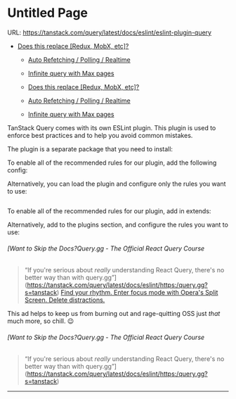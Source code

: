 # Untitled Page
URL: https://tanstack.com/query/latest/docs/eslint/eslint-plugin-query

* [Does this replace [Redux, MobX, etc]?](https://tanstack.com/query/latest/docs/eslint/</query/latest/docs/framework/react/guides/does-this-replace-client-state>)

  * [Auto Refetching / Polling / Realtime](https://tanstack.com/query/latest/docs/eslint/</query/latest/docs/framework/react/examples/auto-refetching>)
  * [Infinite query with Max pages](https://tanstack.com/query/latest/docs/eslint/</query/latest/docs/framework/react/examples/infinite-query-with-max-pages>)

  * [Does this replace [Redux, MobX, etc]?](https://tanstack.com/query/latest/docs/eslint/</query/latest/docs/framework/react/guides/does-this-replace-client-state>)

  * [Auto Refetching / Polling / Realtime](https://tanstack.com/query/latest/docs/eslint/</query/latest/docs/framework/react/examples/auto-refetching>)
  * [Infinite query with Max pages](https://tanstack.com/query/latest/docs/eslint/</query/latest/docs/framework/react/examples/infinite-query-with-max-pages>)

TanStack Query comes with its own ESLint plugin. This plugin is used to enforce
best practices and to help you avoid common mistakes.

The plugin is a separate package that you need to install:

To enable all of the recommended rules for our plugin, add the following config:

Alternatively, you can load the plugin and configure only the rules you want to
use:

```

```

To enable all of the recommended rules for our plugin, add in extends:

Alternatively, add to the plugins section, and configure the rules you want to
use:

###### [Want to Skip the Docs?Query.gg - The Official React Query Course

> “If you're serious about *really* understanding React Query, there's no better
> way than with
> query.gg”](https://tanstack.com/query/latest/docs/eslint/<https:/query.gg?s=tanstack>)
[ Find your rhythm. Enter focus mode with Opera's Split Screen. Delete
distractions.
](https://tanstack.com/query/latest/docs/eslint/<https:/srv.carbonads.net/ads/click/x/GTND427IF67DE537CTALYKQUCKAD52QMF6ADKZ3JCA7IE2JMCT7I4KJKC67DT2QYF67IT27YCA7IK2JWCA7I6KJNHEYI5K77CKYIV53ECTNCYBZ52K>)

This ad helps to keep us from burning out and rage-quitting OSS just *that* much
more, so chill. 😉

###### [Want to Skip the Docs?Query.gg - The Official React Query Course

> “If you're serious about *really* understanding React Query, there's no better
> way than with
> query.gg”](https://tanstack.com/query/latest/docs/eslint/<https:/query.gg?s=tanstack>)

---

